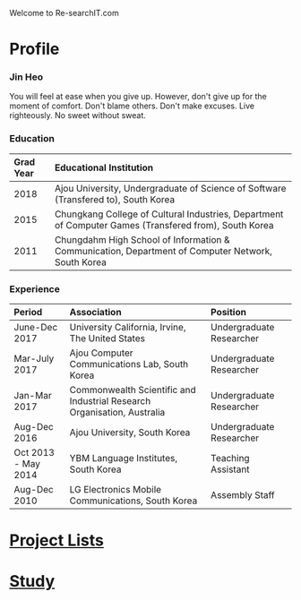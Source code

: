 ﻿---
layout: default
---

Welcome to Re-searchIT.com

# Profile 
### Jin Heo
You will feel at ease when you give up. 
However, don't give up for the moment of comfort.
Don't blame others.
Don't make excuses.
Live righteously.
No sweet without sweat.



### Education

| Grad Year | Educational Institution                                                                                     |
|:----------|:------------------------------------------------------------------------------------------------------------|
| 2018      | Ajou University, Undergraduate of Science of Software (Transfered to), South Korea                          |
| 2015      | Chungkang College of Cultural Industries, Department of Computer Games (Transfered from), South Korea       |
| 2011      | Chungdahm High School of Information & Communication, Department of Computer Network, South Korea           | 



### Experience

| Period              | Association                                                             |  Position                   |
|:--------------------|:------------------------------------------------------------------------|:----------------------------|
| June-Dec 2017       | University California, Irvine, The United States                        | Undergraduate Researcher    |
| Mar-July 2017       | Ajou Computer Communications Lab, South Korea                           | Undergraduate Researcher    |
| Jan-Mar  2017       | Commonwealth Scientific and Industrial Research Organisation, Australia | Undergraduate Researcher    |
| Aug-Dec  2016       | Ajou University, South Korea                                            | Undergraduate Researcher    |
| Oct 2013 - May 2014 | YBM Language Institutes, South Korea                                    | Teaching Assistant          |
| Aug-Dec 2010        | LG Electronics Mobile Communications, South Korea                       | Assembly Staff              |


# [Project Lists](./project/pmain)

# [Study](./study/smain)
